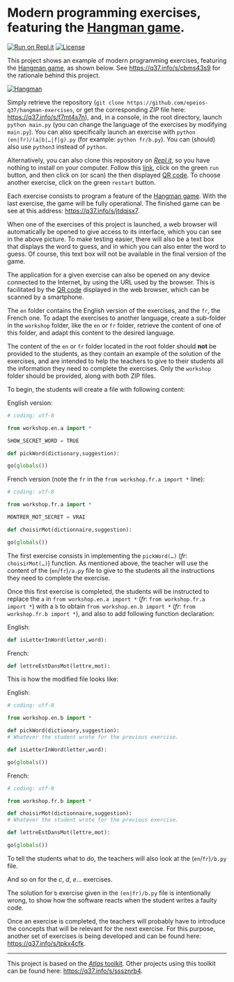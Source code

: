 # Modern programming exercises, featuring the [Hangman game](https://q37.info/s/gtdtk4hp).

[![Run on Repl.it](https://repl.it/badge/github/epeios-q37/hangman-exercises)](https://q37.info/s/z3whmbfz) [![License](https://img.shields.io/pypi/l/atlastk.svg?style=plastic)](https://github.com/epeios-q37/atlas-python/blob/master/LICENSE)

This project shows an example of modern programming exercises, featuring the [Hangman game](https://q37.info/s/gtdtk4hp), as shown below. See <https://q37.info/s/cbms43s9> for the rationale behind this project.

[![Hangman](https://q37.info/s/pnmjfw39)](https://q37.info/s/jtdqjsx7)

Simply retrieve the repository (`git clone https://github.com/epeios-q37/hangman-exercises`, or get the corresponding *ZIP* file here: <https://q37.info/s/f7mt4s7n>), and, in a console, in the root directory, launch `python main.py` (you can change the language of the exercises by modifying `main.py`). You can also specifically launch an exercise with `python (en|fr)/(a|b|…|f|g).py` (for example: `python fr/b.py`). You can (should) also use `python3` instead of `python`.

Alternatively, you can also clone this repository on [*Repl.it*](https://q37.info/s/srnnb7hj), so you have nothing to install on your computer. Follow this [link](https://q37.info/s/z3whmbfz), click on the green `run` button, and then click on (or scan) the then displayed [QR code](https://q37.info/s/3pktvrj7). To choose another exercise, click on the green `restart` button.

Each exercise consists to program a feature of the [Hangman game](https://q37.info/s/gtdtk4hp). With the last exercise, the game will be fully operational. The finished game can be see at this address: <https://q37.info/s/jtdqjsx7>.

When one of the exercises of this project is launched, a web browser will automatically be opened to give access to its interface, which you can see in the above picture. To make testing easier, there will also be a text box that displays the word to guess, and in which you can also enter the word to guess. Of course, this text box will not be available in the final version of the game.

The application for a given exercise can also be opened on any device connected to the Internet, by using the URL used by the browser. This is facilitated by the [QR code](https://q37.info/s/3pktvrj7) displayed in the web browser, which can be scanned by a smartphone.

The `en` folder contains the English version of the exercises, and the `fr`, the French one. To adapt the exercises to another language, create a sub-folder in the `workshop` folder, like the `en` or `fr` folder, retrieve the content of one of this folder, and adapt this content to the desired language.

The content of the `en` or `fr` folder located in the root folder should **not** be provided to the students, as they contain an example of the solution of the exercises, and are intended to help the teachers to give to their students all the information they need to complete the exercises. Only the `workshop` folder should be provided, along with both ZIP files.

To begin, the students will create a file with following content:

English version:

```python
# coding: utf-8

from workshop.en.a import *

SHOW_SECRET_WORD = TRUE

def pickWord(dictionary,suggestion):

go(globals())

```

French version (note the `fr` in the `from workshop.fr.a import *` line):

```python
# coding: utf-8

from workshop.fr.a import *

MONTRER_MOT_SECRET = VRAI

def choisirMot(dictionnaire,suggestion):

go(globals())
```

The first exercise consists in implementing the `pickWord(…)` (*fr*: `choisirMot(…)`) function. As mentioned above, the teacher will use the content of the (`en`/`fr`)`/a.py` file to give to the students all the instructions they need to complete the exercise.

Once this first exercise is completed, the students will be instructed to replace the `a` in `from workshop.en.a import *` (*fr*: `from workshop.fr.a import *`) with a `b` to obtain `from workshop.en.b import *` (*fr*: `from workshop.fr.b import *`), and also to add following function declaration:

English:

```python
def isLetterInWord(letter,word):
```

French:

```python
def lettreEstDansMot(lettre,mot):
```

This is how the modified file looks like:

English:

```python
# coding: utf-8

from workshop.en.b import *

def pickWord(dictionary,suggestion):
# Whatever the student wrote for the previous exercise.

def isLetterInWord(letter,word):

go(globals())

```

French:

```python
# coding: utf-8

from workshop.fr.b import *

def choisirMot(dictionnaire,suggestion):
# Whatever the student wrote for the previous exercise.

def lettreEstDansMot(lettre,mot):

go(globals())
```

To tell the students what to do, the teachers will also look at the (`en`/`fr`)`/b.py` file.

And so on for the *c*, *d*, *e*… exercises.

The solution for `b` exercise given in the `(en|fr)/b.py` file is intentionally wrong, to show how the software reacts when the student writes a faulty code.

Once an exercise is completed, the teachers will probably have to introduce the concepts that will be relevant for the next exercise. For this purpose, another set of exercises is being developed and can be found here: <https://q37.info/s/tpkx4cfk>.

---

This project is based on the [*Atlas* toolkit](https://atlastk.org). Other projects using this toolkit can be found here: <https://q37.info/s/sssznrb4>.
